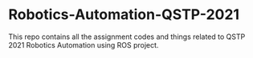 # Robotics-Automation-QSTP-2021

This repo contains all the assignment codes and things related to QSTP 2021 Robotics Automation using ROS project.
